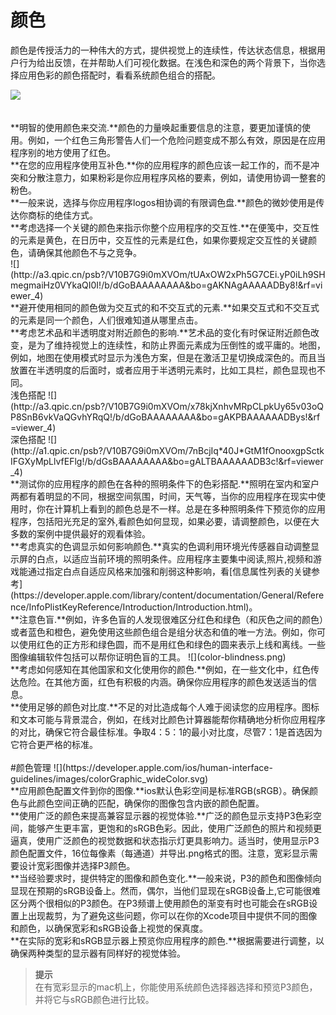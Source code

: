 # 颜色
颜色是传授活力的一种伟大的方式，提供视觉上的连续性，传达状态信息，根据用户行为给出反馈，在并帮助人们可视化数据。在浅色和深色的两个背景下，当你选择应用色彩的颜色搭配时，看看系统颜色组合的搭配。


![](http://a3.qpic.cn/psb?/V10B7G9i0mXVOm/xB.bg1XmE2NKhzWQTEozNSQkUFkVDlE8sLo1EJC7ph4!/b/dIMAAAAAAAAA&bo=CAYKAQAAAAARBzU!&rf=viewer_4)
  
<br> 
**明智的使用颜色来交流.**颜色的力量唤起重要信息的注意，要更加谨慎的使用。例如，一个红色三角形警告人们一个危险问题变成不那么有效，原因是在应用程序别的地方使用了红色。

<br>
**在您的应用程序使用互补色.**你的应用程序的颜色应该一起工作的，而不是冲突和分散注意力，如果粉彩是你应用程序风格的要素，例如，请使用协调一整套的粉色。

<br>
**一般来说，选择与你应用程序logos相协调的有限调色盘.**颜色的微妙使用是传达你商标的绝佳方式。

<br>
**考虑选择一个关键的颜色来指示你整个应用程序的交互性.**在便笺中，交互性的元素是黄色，在日历中，交互性的元素是红色，如果你要规定交互性的关键颜色，请确保其他颜色不与之竞争。

<br>                                       
![](http://a3.qpic.cn/psb?/V10B7G9i0mXVOm/tUAxOW2xPh5G7CEi.yP0iLh9SHmegmaiHz0VYkaQI0I!/b/dGoBAAAAAAAA&bo=gAKNAgAAAAADBy8!&rf=viewer_4)        

<br>
**避开使用相同的颜色做为交互式的和不交互式的元素.**如果交互式和不交互式的元素是同一个颜色，人们很难知道从哪里点击。

<br>
**考虑艺术品和半透明度对附近颜色的影响.**艺术品的变化有时保证附近颜色改变，是为了维持视觉上的连续性，和防止界面元素成为压倒性的或平庸的。地图，例如，地图在使用模式时显示为浅色方案，但是在激活卫星切换成深色的。而且当放置在半透明度的后面时，或者应用于半透明元素时，比如工具栏，颜色显现也不同。

<br>
浅色搭配 
![](http://a3.qpic.cn/psb?/V10B7G9i0mXVOm/x78kjXnhvMRpCLpkUy65v03oQP8SnB6vkVaQGvhYRqQ!/b/dGoBAAAAAAAA&bo=gAKPBAAAAAADBys!&rf=viewer_4)

<br>
深色搭配
![](http://a1.qpic.cn/psb?/V10B7G9i0mXVOm/7nBcjIq*40J*GtM1fOnooxgpSctkIFGXyMpLlvfEFlg!/b/dGsBAAAAAAAA&bo=gALTBAAAAAADB3c!&rf=viewer_4)

<br>
**测试你的应用程序的颜色在各种的照明条件下的色彩搭配.**照明在室内和室户两都有着明显的不同，根据空间氛围，时间，天气等，当你的应用程序在现实中使用时，你在计算机上看到的颜色总是不一样。总是在多种照明条件下预览你的应用程序，包括阳光充足的室外,看颜色如何显现，如果必要，请调整颜色，以便在大多数的案例中提供最好的观看体验。

<br>
**考虑真实的色调显示如何影响颜色.**真实的色调利用环境光传感器自动调整显示屏的白点，以适应当前环境的照明条件。应用程序主要集中阅读,照片,视频和游戏能通过指定白点自适应风格来加强和削弱这种影响，看[信息属性列表的关键参考](https://developer.apple.com/library/content/documentation/General/Reference/InfoPlistKeyReference/Introduction/Introduction.html)。

<br>
**注意色盲.**例如，许多色盲的人发现很难区分红色和绿色（和灰色之间的颜色）或者蓝色和橙色，避免使用这些颜色组合是组分状态和值的唯一方法。例如，你可以使用红色的正方形和绿色圆，而不是用红色和绿色的圆来表示上线和离线。一些图像编辑软件包括可以帮你证明色盲的工具。
![](color-blindness.png)

<br>
**考虑如何感知在其他国家和文化使用你的颜色.**例如，在一些文化中，红色传达危险。在其他方面，红色有积极的内涵。确保你应用程序的颜色发送适当的信息。

<br>
**使用足够的颜色对比度.**不足的对比造成每个人难于阅读您的应用程序。图标和文本可能与背景混合，例如，在线对比颜色计算器能帮你精确地分析你应用程序的对比，确保它符合最佳标准。争取4：5：1的最小对比度，尽管7：1是首选因为它符合更严格的标准。

<br>
<br>
#颜色管理    
![](https://developer.apple.com/ios/human-interface-guidelines/images/colorGraphic_wideColor.svg)

<br>
**应用颜色配置文件到你的图像.**ios默认色彩空间是标准RGB(sRGB）。确保颜色与此颜色空间正确的匹配，确保你的图像包含内嵌的颜色配置。

<br>
**使用广泛的颜色来提高兼容显示器的视觉体验.**广泛的颜色显示支持P3色彩空间，能够产生更丰富，更饱和的sRGB色彩。因此，使用广泛颜色的照片和视频更逼真，使用广泛颜色的视觉数据和状态指示灯更具影响力。适当时，使用显示P3颜色配置文件，16位每像素（每通道）并导出.png格式的图。注意，宽彩显示需要设计宽彩图像并选择P3颜色。

<br>
**当经验要求时，提供特定的图像和颜色变化.**一般来说，P3的颜色和图像倾向显现在预期的sRGB设备上。然而，偶尔，当他们显现在sRGB设备上,它可能很难区分两个很相似的P3颜色。在P3频谱上使用颜色的渐变有时也可能会在sRGB设置上出现裁剪，为了避免这些问题，你可以在你的Xcode项目中提供不同的图像和颜色，以确保宽彩和sRGB设备上视觉的保真度。

<br>
**在实际的宽彩和sRGB显示器上预览你应用程序的颜色.**根据需要进行调整，以确保两种类型的显示器有同样好的视觉体验。

<br>

>**提示**  
>在有宽彩显示的mac机上，你能使用系统颜色选择器选择和预览P3颜色，并将它与sRGB颜色进行比较。









